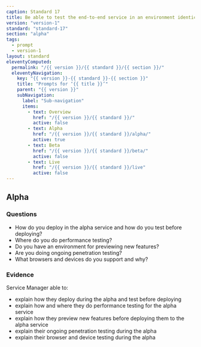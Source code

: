 ```yaml
---
caption: Standard 17
title: Be able to test the end-to-end service in an environment identical to that of the live version on all common browsers and devices. Use dummy accounts and a representative sample of users.
version: "version-1"
standard: "standard-17"
section: "alpha"
tags:
  - prompt
  - version-1
layout: standard
eleventyComputed:
  permalink: "/{{ version }}/{{ standard }}/{{ section }}/"
  eleventyNavigation:
    key: "{{ version }}-{{ standard }}-{{ section }}"
    title: "Prompts for ‘{{ title }}’"
    parent: "{{ version }}"
    subNavigation:
      label: "Sub-navigation"
      items:
        - text: Overview
          href: "/{{ version }}/{{ standard }}/"
          active: false
        - text: Alpha
          href: "/{{ version }}/{{ standard }}/alpha/"
          active: true
        - text: Beta
          href: "/{{ version }}/{{ standard }}/beta/"
          active: false
        - text: Live
          href: "/{{ version }}/{{ standard }}/live"
          active: false
---
```


## Alpha

### Questions

- How do you deploy in the alpha service and how do you test before deploying?
- Where do you do performance testing?
- Do you have an environment for previewing new features?
- Are you doing ongoing penetration testing?
- What browsers and devices do you support and why?

### Evidence

Service Manager able to:

- explain how they deploy during the alpha and test before deploying
- explain how and where they do performance testing for the alpha service
- explain how they preview new features before deploying them to the alpha service
- explain their ongoing penetration testing during the alpha
- explain their browser and device testing during the alpha

